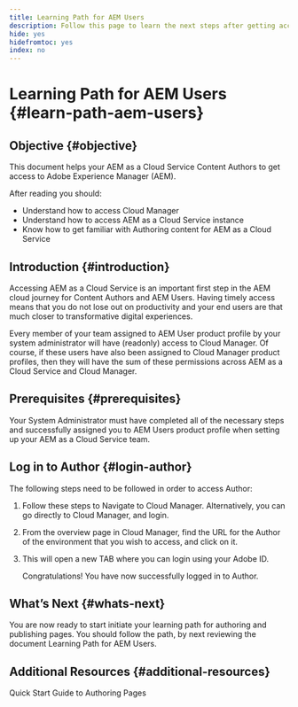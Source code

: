 ```yaml
---
title: Learning Path for AEM Users
description: Follow this page to learn the next steps after getting access, if you are an AEM User
hide: yes
hidefromtoc: yes
index: no
---
```

# Learning Path for AEM Users {#learn-path-aem-users}

## Objective {#objective}

This document helps your AEM as a Cloud Service Content Authors to get access to Adobe Experience Manager (AEM). 

After reading you should:

* Understand how to access Cloud Manager
* Understand how to access AEM as a Cloud Service instance
* Know how to get familiar with Authoring content for AEM as a Cloud Service

## Introduction  {#introduction}

Accessing AEM as a Cloud Service is an important first step in the AEM cloud journey for Content Authors and AEM Users. Having timely access means that you do not lose out on productivity and your end users are that much closer to transformative digital experiences.

Every member of your team assigned to AEM User product profile by your system administrator will have (readonly) access to Cloud Manager. Of course, if these users have also been assigned to Cloud Manager product profiles, then they will have the sum of these permissions across AEM as a Cloud Service and Cloud Manager.

## Prerequisites  {#prerequisites}

Your System Administrator must have completed all of the necessary steps and successfully assigned you to AEM Users product profile when setting up your AEM as a Cloud Service team.

## Log in to Author {#login-author}

The following steps need to be followed in order to access Author:

1. Follow these steps to Navigate to Cloud Manager. Alternatively, you can go directly to Cloud Manager, and login.

1. From the overview page in Cloud Manager, find the URL for the Author of the environment that you wish to access, and click on it.

1. This will open a new TAB where you can login using your Adobe ID.

   Congratulations! You have now successfully logged in to Author.

## What’s Next {#whats-next}

You are now ready to start initiate your learning path for authoring and publishing pages. You should follow the path, by next reviewing the document Learning Path for AEM Users.

## Additional Resources {#additional-resources}

Quick Start Guide to Authoring Pages